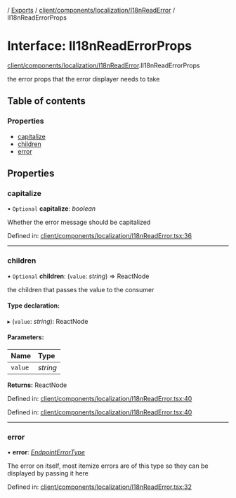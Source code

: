 [](../README.md) / [Exports](../modules.md) / [client/components/localization/I18nReadError](../modules/client_components_localization_i18nreaderror.md) / II18nReadErrorProps

# Interface: II18nReadErrorProps

[client/components/localization/I18nReadError](../modules/client_components_localization_i18nreaderror.md).II18nReadErrorProps

the error props that the error displayer needs to take

## Table of contents

### Properties

- [capitalize](client_components_localization_i18nreaderror.ii18nreaderrorprops.md#capitalize)
- [children](client_components_localization_i18nreaderror.ii18nreaderrorprops.md#children)
- [error](client_components_localization_i18nreaderror.ii18nreaderrorprops.md#error)

## Properties

### capitalize

• `Optional` **capitalize**: *boolean*

Whether the error message should be capitalized

Defined in: [client/components/localization/I18nReadError.tsx:36](https://github.com/onzag/itemize/blob/0569bdf2/client/components/localization/I18nReadError.tsx#L36)

___

### children

• `Optional` **children**: (`value`: *string*) => ReactNode

the children that passes the value to the consumer

#### Type declaration:

▸ (`value`: *string*): ReactNode

#### Parameters:

Name | Type |
:------ | :------ |
`value` | *string* |

**Returns:** ReactNode

Defined in: [client/components/localization/I18nReadError.tsx:40](https://github.com/onzag/itemize/blob/0569bdf2/client/components/localization/I18nReadError.tsx#L40)

Defined in: [client/components/localization/I18nReadError.tsx:40](https://github.com/onzag/itemize/blob/0569bdf2/client/components/localization/I18nReadError.tsx#L40)

___

### error

• **error**: [*EndpointErrorType*](../modules/errors.md#endpointerrortype)

The error on itself, most itemize errors are of this type
so they can be displayed by passing it here

Defined in: [client/components/localization/I18nReadError.tsx:32](https://github.com/onzag/itemize/blob/0569bdf2/client/components/localization/I18nReadError.tsx#L32)
